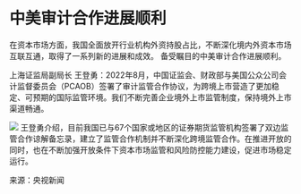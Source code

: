 

# 中美审计合作进展顺利

在资本市场方面，我国全面放开行业机构外资持股占比，不断深化境内外资本市场互联互通，取得了一系列新的进展和成效。 备受瞩目的中美审计合作进展顺利。

上海证监局副局长
王登勇：2022年8月，中国证监会、财政部与美国公众公司会计监督委员会（PCAOB）签署了审计监管合作协议，为跨境上市营造了更加稳定、可预期的国际监管环境。我们不断完善企业境外上市监管制度，保持境外上市渠道畅通。

![](https://inews.gtimg.com/om_bt/O_xzRvgTw0lWbQ8aBTo039r8slWKz4LzbFy1p8KR6A_IAAA/1000)
王登勇介绍，目前我国已与67个国家或地区的证券期货监管机构签署了双边监管合作谅解备忘录，建立了监管合作机制并不断深化跨境监管合作。在推进开放的同时，也在不断加强开放条件下资本市场监管和风险防控能力建设，促进市场稳定运行。

来源：央视新闻

